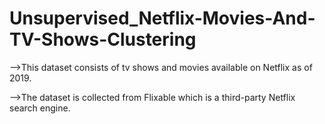 # Unsupervised_Netflix-Movies-And-TV-Shows-Clustering
-->This dataset consists of tv shows and movies available on Netflix as of 2019. 

-->The dataset is collected from Flixable which is a third-party Netflix search engine.
